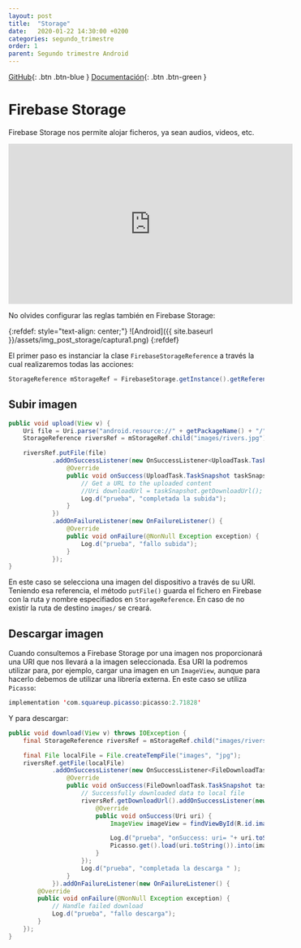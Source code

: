 ```yaml
---
layout: post
title:  "Storage"
date:   2020-01-22 14:30:00 +0200
categories: segundo_trimestre
order: 1
parent: Segundo trimestre Android
---
```


[GitHub](https://github.com/Manuel-Ag/PMD_19-20/tree/master/firebase){: .btn .btn-blue } [Documentación](https://firebase.google.com/docs/storage){: .btn .btn-green }

# Firebase Storage

Firebase Storage nos permite alojar ficheros, ya sean audios, videos, etc.

<iframe width="560" height="315" src="https://www.youtube.com/embed/_tyjqozrEPY" frameborder="0" allow="accelerometer; autoplay; encrypted-media; gyroscope; picture-in-picture" allowfullscreen></iframe>

No olvides configurar las reglas también en Firebase Storage:

{:refdef: style="text-align: center;"}
![Android]({{ site.baseurl }}/assets/img_post_storage/captura1.png)
{:refdef}

El primer paso es instanciar la clase `FirebaseStorageReference` a través la cual realizaremos todas las acciones:

```java
StorageReference mStorageRef = FirebaseStorage.getInstance().getReference();
```

## Subir imagen

```java
public void upload(View v) {
    Uri file = Uri.parse("android.resource://" + getPackageName() + "/" + R.drawable.captura);
    StorageReference riversRef = mStorageRef.child("images/rivers.jpg");

    riversRef.putFile(file)
            .addOnSuccessListener(new OnSuccessListener<UploadTask.TaskSnapshot>() {
                @Override
                public void onSuccess(UploadTask.TaskSnapshot taskSnapshot) {
                    // Get a URL to the uploaded content
                    //Uri downloadUrl = taskSnapshot.getDownloadUrl();
                    Log.d("prueba", "completada la subida");
                }
            })
            .addOnFailureListener(new OnFailureListener() {
                @Override
                public void onFailure(@NonNull Exception exception) {
                    Log.d("prueba", "fallo subida");
                }
            });
}
```
En este caso se selecciona una imagen del dispositivo a través de su URI. Teniendo esa referencia, el método `putFile()` guarda el fichero en Firebase con la ruta y nombre especifiados en `StorageReference`. En caso de no existir la ruta de destino `images/` se creará.

## Descargar imagen

Cuando consultemos a Firebase Storage por una imagen nos proporcionará una URI que nos llevará a la imagen seleccionada. Esa URI la podremos utilizar para, por ejemplo, cargar una imagen en un `ImageView`, aunque para hacerlo debemos de utilizar una librería externa. En este caso se utiliza `Picasso`:

```java
implementation 'com.squareup.picasso:picasso:2.71828'
```

Y para descargar:

```java
public void download(View v) throws IOException {
    final StorageReference riversRef = mStorageRef.child("images/rivers.jpg");

    final File localFile = File.createTempFile("images", "jpg");
    riversRef.getFile(localFile)
            .addOnSuccessListener(new OnSuccessListener<FileDownloadTask.TaskSnapshot>() {
                @Override
                public void onSuccess(FileDownloadTask.TaskSnapshot taskSnapshot) {
                    // Successfully downloaded data to local file
                    riversRef.getDownloadUrl().addOnSuccessListener(new OnSuccessListener<Uri>() {
                        @Override
                        public void onSuccess(Uri uri) {
                            ImageView imageView = findViewById(R.id.imageView);

                            Log.d("prueba", "onSuccess: uri= "+ uri.toString());
                            Picasso.get().load(uri.toString()).into(imageView);
                        }
                    });
                    Log.d("prueba", "completada la descarga " );
                }
            }).addOnFailureListener(new OnFailureListener() {
        @Override
        public void onFailure(@NonNull Exception exception) {
            // Handle failed download
            Log.d("prueba", "fallo descarga");
        }
    });
}
```
